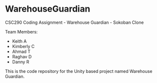 # WarehouseGuardian
CSC290 Coding Assignment - Warehouse Guardian - Sokoban Clone

Team Members: 
- Keith A
- Kimberly C
- Ahmad T
- Raghav D
- Danny R

This is the code repository for the Unity based project named Warehouse Guardian.

